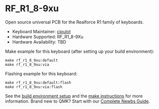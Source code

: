 # RF_R1_8-9xu

Open source universal PCB for the Realforce R1 family of keyboards.

* Keyboard Maintainer: [cipulot](https://github.com/cipulot)
* Hardware Supported: RF_R1_8-9Xu
* Hardware Availability: TBD

Make example for this keyboard (after setting up your build environment):

    make rf_r1_8_9xu:default
    make rf_r1_8_9xu:via

Flashing example for this keyboard:

    make rf_r1_8_9xu:default:flash
    make rf_r1_8_9xu:via:flash

See the [build environment setup](https://docs.qmk.fm/#/getting_started_build_tools) and the [make instructions](https://docs.qmk.fm/#/getting_started_make_guide) for more information. Brand new to QMK? Start with our [Complete Newbs Guide](https://docs.qmk.fm/#/newbs).

